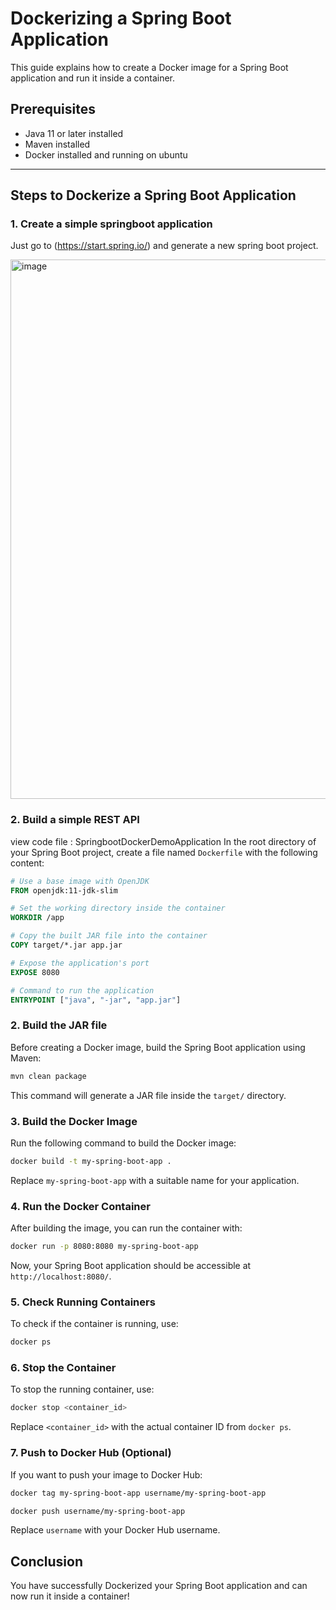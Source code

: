 # Dockerizing a Spring Boot Application

This guide explains how to create a Docker image for a Spring Boot application and run it inside a container.

## Prerequisites

- Java 11 or later installed
- Maven installed
- Docker installed and running on ubuntu
---
## Steps to Dockerize a Spring Boot Application

### 1. Create a simple springboot application

Just go to (https://start.spring.io/) and generate a new spring boot project.

<img width="863" alt="image" src="https://github.com/user-attachments/assets/ffe06d95-d7d7-4174-8852-ee0a343729dd" />

### 2. Build a simple REST API

view code file : SpringbootDockerDemoApplication 
In the root directory of your Spring Boot project, create a file named `Dockerfile` with the following content:

```dockerfile
# Use a base image with OpenJDK
FROM openjdk:11-jdk-slim

# Set the working directory inside the container
WORKDIR /app

# Copy the built JAR file into the container
COPY target/*.jar app.jar

# Expose the application's port
EXPOSE 8080

# Command to run the application
ENTRYPOINT ["java", "-jar", "app.jar"]
```

### 2. Build the JAR file

Before creating a Docker image, build the Spring Boot application using Maven:

```sh
mvn clean package
```

This command will generate a JAR file inside the `target/` directory.

### 3. Build the Docker Image

Run the following command to build the Docker image:

```sh
docker build -t my-spring-boot-app .
```

Replace `my-spring-boot-app` with a suitable name for your application.

### 4. Run the Docker Container

After building the image, you can run the container with:

```sh
docker run -p 8080:8080 my-spring-boot-app
```

Now, your Spring Boot application should be accessible at `http://localhost:8080/`.

### 5. Check Running Containers

To check if the container is running, use:

```sh
docker ps
```

### 6. Stop the Container

To stop the running container, use:

```sh
docker stop <container_id>
```

Replace `<container_id>` with the actual container ID from `docker ps`.

### 7. Push to Docker Hub (Optional)

If you want to push your image to Docker Hub:

```sh
docker tag my-spring-boot-app username/my-spring-boot-app
```

```sh
docker push username/my-spring-boot-app
```

Replace `username` with your Docker Hub username.

## Conclusion

You have successfully Dockerized your Spring Boot application and can now run it inside a container!

